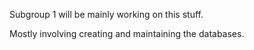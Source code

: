 Subgroup 1 will be mainly working on this stuff.

Mostly involving creating and maintaining the databases.